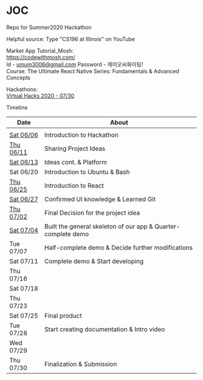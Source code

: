 # JOC
Repo for Summer2020 Hackathon

Helpful source: Type "CS196 at Illinois" on YouTube  
  
  
Market App Tutorial_Mosh:    
https://codewithmosh.com/  
Id - umum3006@gmail.com
Password - 제이오씨화이팅!  
Course: The Ultimate React Native Series: Fundamentals & Advanced Concepts

Hackathons:  
[Virtual Hacks 2020 - 07/30](https://virtualhacks.ca/)

Timeline


| Date | About |
| - | - |
| | |
| [Sat 06/06](/Timeline/06-06.md) | Introduction to Hackathon |
| [Thu 06/11](/Timeline/06-11.md) | Sharing Project Ideas |
| [Sat 06/13](/Timeline/06-13)    | Ideas cont. & Platform |
| Sat 06/20  | Introduction to Ubuntu & Bash |
| [Thu 06/25](/Timeline/06-25)  | Introduction to React |
| [Sat 06/27](/Timeline/06-27.md)  | Confirmed UI knowledge & Learned Git |
| [Thu 07/02](/SSS/Page_2.png) | Final Decision for the project idea |
| [Sat 07/04](/Timeline/07-04)  | Built the general skeleton of our app & Quarter-complete demo |
| Tue 07/07  | Half-complete demo & Decide further modifications |
| Sat 07/11  | Complete demo & Start developing |
| Thu 07/16  |  |
| Sat 07/18  |  |
| Thu 07/23  |  |
| Sat 07/25  | Final product |
| Tue 07/28  | Start creating documentation & Intro video |
| Wed 07/29  |  |
| Thu 07/30  | Finalization & Submission |

